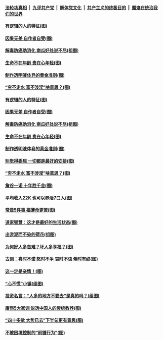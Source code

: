 ####  [法轮功真相](../../../../basic/blob/master/README.md?t=07020731) &nbsp;|&nbsp; [九评共产党](../../../../9ping.md/blob/master/README.md?t=07020731) &nbsp;|&nbsp; [解体党文化](../../../../jtdwh.md/blob/master/README.md?t=07020731)  &nbsp;|&nbsp; [共产主义的终极目的](../../../../gczydzjmd.md/blob/master/README.md?t=07020731) &nbsp;|&nbsp; [魔鬼在统治我们的世界](../../../../mgztzwmdsj.md/blob/master/README.md?t=07020731) 

#### [有逻辑的人的特征(图)](../pages/p8/938239.md?t=07020731) 

#### [因果无差 自作者自受(图)](../pages/p8/938272.md?t=07020731) 

#### [解毒防癌助消化 南瓜好处说不尽(组图)](../pages/p8/937975.md?t=07020731) 

#### [生命不在年龄 贵在心年轻(图)](../pages/p8/937698.md?t=07020731) 

#### [制作透明液体皂的黄金准则(图)](../pages/p8/938207.md?t=07020731) 

#### [“穷不走水 富不涉淫”啥意思？(图)](../pages/p8/938176.md?t=07020731) 

#### [有逻辑的人的特征(图)](../pages/p8/938239.md?t=07020731) 

#### [因果无差 自作者自受(图)](../pages/p8/938272.md?t=07020731) 

#### [解毒防癌助消化 南瓜好处说不尽(组图)](../pages/p8/937975.md?t=07020731) 

#### [生命不在年龄 贵在心年轻(图)](../pages/p8/937698.md?t=07020731) 

#### [制作透明液体皂的黄金准则(图)](../pages/p8/938207.md?t=07020731) 

#### [别觉得委屈 一切都是最好的安排(图)](../pages/p8/921940.md?t=07020731) 

#### [“穷不走水 富不涉淫”啥意思？(图)](../pages/p8/938176.md?t=07020731) 

#### [詹谷一诺 十年胜千金(图)](../pages/p8/937705.md?t=07020731) 

#### [平均收入22K 也可以养活7口人(图)](../pages/p8/938104.md?t=07020731) 

#### [常做5件事 福薄命更苦(图)](../pages/p8/937990.md?t=07020731) 

#### [道家智慧：这才是最好的生活状态(图)](../pages/p8/900827.md?t=07020731) 

#### [出淤泥而不染的荷花(组图)](../pages/p8/937863.md?t=07020731) 

#### [为何好人多苦难？坏人多享福？(图)](../pages/p8/937938.md?t=07020731) 

#### [古训：喜时不诺 怒时不争 哀时不语 倦时有终(图)](../pages/p8/937482.md?t=07020731) 

#### [这一定是亲情！(图)](../pages/p8/937905.md?t=07020731) 

#### [“心不慌”小镇(组图)](../pages/p8/937484.md?t=07020731) 

#### [投资名言：“人多的地方不要去”是真的吗？(组图)](../pages/p8/937855.md?t=07020731) 

#### [康熙5大家训 说透中国人的传统教养(图)](../pages/p8/937696.md?t=07020731) 

#### [“四十多欲 大势已去”下半句更有意思(图)](../pages/p8/937811.md?t=07020731) 

#### [不被困境控制的“前摄行为”(图)](../pages/p8/937145.md?t=07020731) 

